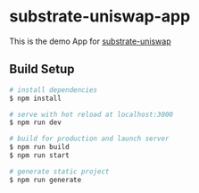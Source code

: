 # substrate-uniswap-app

This is the demo App for [substrate-uniswap](https://github.com/alexxuyang/substrate-uniswap)

## Build Setup

```bash
# install dependencies
$ npm install

# serve with hot reload at localhost:3000
$ npm run dev

# build for production and launch server
$ npm run build
$ npm run start

# generate static project
$ npm run generate
```
